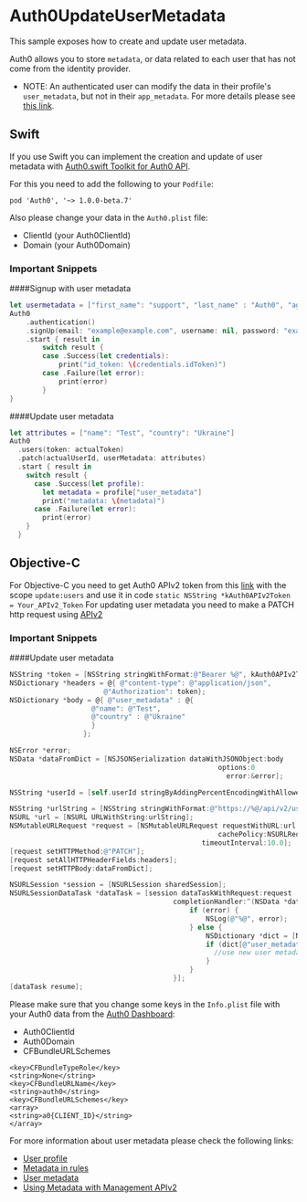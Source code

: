 # Auth0UpdateUserMetadata
This sample exposes how to create and update user metadata.

Auth0 allows you to store `metadata`, or data related to each user that has not come from the identity provider.

* NOTE: An authenticated user can modify the data in their profile's `user_metadata`, but not in their `app_metadata`. For more details please see [this link](https://auth0.com/docs/metadata).

## Swift
If you use Swift you can implement the creation and update of user metadata with [Auth0.swift Toolkit for Auth0 API](https://github.com/auth0/Auth0.swift).

For this you need to add the following to your `Podfile`:
```
pod 'Auth0', '~> 1.0.0-beta.7'
```

Also please change your data in the `Auth0.plist` file:
- ClientId (your Auth0ClientId)
- Domain (your Auth0Domain)

### Important Snippets
####Signup with user metadata

```swift
let usermetadata = ["first_name": "support", "last_name" : "Auth0", "age" : "29"]
Auth0
    .authentication()
    .signUp(email: "example@example.com", username: nil, password: "examplePassword", connection: "Username-Password-Authentication", userMetadata: usermetadata)
    .start { result in
        switch result {
        case .Success(let credentials):
            print("id_token: \(credentials.idToken)")
        case .Failure(let error):
            print(error)
        }
}
```

####Update user metadata
```Swift
let attributes = ["name": "Test", "country": "Ukraine"]
Auth0
  .users(token: actualToken)
  .patch(actualUserId, userMetadata: attributes)
  .start { result in
    switch result {
      case .Success(let profile):
        let metadata = profile["user_metadata"]
        print("metadata: \(metadata)")
      case .Failure(let error):
        print(error)
    }
  }
```

## Objective-C
For Objective-C you need to get Auth0 APIv2 token from this [link](https://auth0.com/docs/api/management/v2/tokens)
with the scope `update:users` and use it in code
`static NSString *kAuth0APIv2Token = Your_APIv2_Token`
For updating user metadata you need to make a PATCH http request using [APIv2](https://auth0.com/docs/api/management/v2#!/Users/patch_users_by_id)

### Important Snippets
####Update user metadata
```Objective-C
NSString *token = [NSString stringWithFormat:@"Bearer %@", kAuth0APIv2Token];
NSDictionary *headers = @{ @"content-type": @"application/json",
                       @"Authorization": token};
NSDictionary *body = @{ @"user_metadata" : @{
                    @"name": @"Test",
                    @"country" : @"Ukraine"
                    }
                  };

NSError *error;
NSData *dataFromDict = [NSJSONSerialization dataWithJSONObject:body
                                                   options:0
                                                     error:&error];

NSString *userId = [self.userId stringByAddingPercentEncodingWithAllowedCharacters:[NSCharacterSet alphanumericCharacterSet]];

NSString *urlString = [NSString stringWithFormat:@"https://%@/api/v2/users/%@", [NSBundle mainBundle].infoDictionary[@"Auth0Domain"], userId];
NSURL *url = [NSURL URLWithString:urlString];
NSMutableURLRequest *request = [NSMutableURLRequest requestWithURL:url
                                                   cachePolicy:NSURLRequestUseProtocolCachePolicy
                                               timeoutInterval:10.0];
[request setHTTPMethod:@"PATCH"];
[request setAllHTTPHeaderFields:headers];
[request setHTTPBody:dataFromDict];

NSURLSession *session = [NSURLSession sharedSession];
NSURLSessionDataTask *dataTask = [session dataTaskWithRequest:request
                                        completionHandler:^(NSData *data, NSURLResponse *response, NSError *error) {
                                            if (error) {
                                                NSLog(@"%@", error);
                                            } else {
                                                NSDictionary *dict = [NSJSONSerialization JSONObjectWithData:data options:NSJSONReadingAllowFragments error:&error];
                                                if (dict[@"user_metadata"]) {
                                                  //use new user metadata if needed
                                                }
                                            }
                                        }];
[dataTask resume];
```

Please make sure that you change some keys in the `Info.plist` file with your Auth0 data from the [Auth0 Dashboard](https://manage.auth0.com/#/applications):
- Auth0ClientId
- Auth0Domain
- CFBundleURLSchemes
```
<key>CFBundleTypeRole</key>
<string>None</string>
<key>CFBundleURLName</key>
<string>auth0</string>
<key>CFBundleURLSchemes</key>
<array>
<string>a0{CLIENT_ID}</string>
</array>
```
For more information about user metadata please check the following links:
- [User profile](https://auth0.com/docs/user-profile)
- [Metadata in rules](https://auth0.com/docs/rules/metadata-in-rules)
- [User metadata](https://auth0.com/docs/metadata)
- [Using Metadata with Management APIv2](https://auth0.com/docs/metadata/apiv2)
